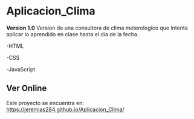 # Aplicacion_Clima

**Version 1.0** 
Version de una consultora de clima meterologico que intenta aplicar lo aprendido en clase hasta el dia de la fecha.

-HTML

-CSS

-JavaScript

## Ver Online
Este proyecto se encuentra en: https://jeremias284.github.io/Aplicacion_Clima/
